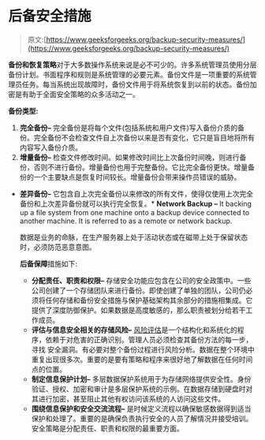 # 后备安全措施

> 原文:[https://www.geeksforgeeks.org/backup-security-measures/](https://www.geeksforgeeks.org/backup-security-measures/)

**备份和恢复策略**对于大多数操作系统来说是必不可少的。许多系统管理员使用分层备份计划。书面程序和规则是系统管理的必要元素。备份文件是一项重要的系统管理员任务。每当系统出现故障时，备份文件用于将系统恢复到以前的状态。备份加密是有助于全面安全策略的众多活动之一。

**备份类型:**

1.  **完全备份–**
    完全备份是将每个文件(包括系统和用户文件)写入备份介质的备份。完全备份不会检查文件自上次备份以来是否有变化，它只是盲目地将所有内容写入备份介质。
2.  **增量备份–**
    检查文件修改时间。如果修改时间比上次备份时间晚，则进行备份，否则不进行备份。增量备份也用于完整备份。它比完全备份更快。增量备份的一个主要缺点是恢复时间较长。增量备份会带来操作员错误的威胁。

*   **差异备份–**
    它包含自上次完全备份以来修改的所有文件，使得仅使用上次完全备份和上次差异备份就可以执行完全恢复。*   **Network Backup –**
    It backing up a file system from one machine onto a backup device connected to another machine. It is referred to as a remote or network backup.

    数据是业务的命脉，在生产服务器上处于活动状态或在磁带上处于保留状态时，必须防范恶意意图。

    **后备保障**措施如下:

    *   **分配责任、职责和权限–**
        存储安全功能应包含在公司的安全政策中。一些公司创建了一个存储团队来进行备份。即使创建了单独的团队，公司仍必须将任何存储和备份安全措施与保护基础架构其余部分的措施相集成。它提供了深度防御保护。如果数据是高度敏感的，那么职责被划分给若干工作成员。
    *   **评估与信息安全相关的存储风险–**
        [风险评估](https://www.geeksforgeeks.org/risk-assessment/)是一个结构化和系统化的程序，依赖于对危害的正确识别。管理人员必须检查其备份方法的每一步，寻找
        安全漏洞。有必要对整个备份过程进行风险分析。数据在整个环境中重复出现很多次。重要的是要有策略和程序来很好地了解数据在任何时间点的位置。
    *   **制定信息保护计划–**
        多层数据保护系统用于为存储网络提供安全性。身份验证、授权、加密和审计是多层保护系统的示例。在数据存储到硬盘时对其进行加密，甚至阻止其他有权访问该系统的人访问这些文件。
    *   **围绕信息保护和安全交流流程–**
        是时候定义流程以确保敏感数据得到适当保护和处理了。重要的是确保负责执行安全的人员了解情况并接受培训。安全策略是分配责任、职责和权限的最重要方面。
